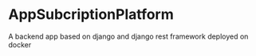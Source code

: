 # AppSubcriptionPlatform
A backend app based on django and django rest framework deployed on docker
